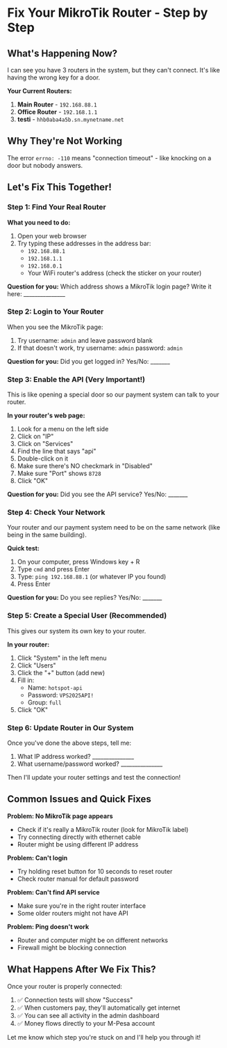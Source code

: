 # Fix Your MikroTik Router - Step by Step

## What's Happening Now?
I can see you have 3 routers in the system, but they can't connect. It's like having the wrong key for a door.

**Your Current Routers:**
1. **Main Router** - `192.168.88.1`
2. **Office Router** - `192.168.1.1` 
3. **testi** - `hhb0aba4a5b.sn.mynetname.net`

## Why They're Not Working
The error `errno: -110` means "connection timeout" - like knocking on a door but nobody answers.

## Let's Fix This Together!

### Step 1: Find Your Real Router
**What you need to do:**
1. Open your web browser
2. Try typing these addresses in the address bar:
   - `192.168.88.1`
   - `192.168.1.1`
   - `192.168.0.1`
   - Your WiFi router's address (check the sticker on your router)

**Question for you:** Which address shows a MikroTik login page?
Write it here: _______________

### Step 2: Login to Your Router
When you see the MikroTik page:
1. Try username: `admin` and leave password blank
2. If that doesn't work, try username: `admin` password: `admin`

**Question for you:** Did you get logged in? Yes/No: _______

### Step 3: Enable the API (Very Important!)
This is like opening a special door so our payment system can talk to your router.

**In your router's web page:**
1. Look for a menu on the left side
2. Click on "IP"
3. Click on "Services"
4. Find the line that says "api"
5. Double-click on it
6. Make sure there's NO checkmark in "Disabled"
7. Make sure "Port" shows `8728`
8. Click "OK"

**Question for you:** Did you see the API service? Yes/No: _______

### Step 4: Check Your Network
Your router and our payment system need to be on the same network (like being in the same building).

**Quick test:**
1. On your computer, press Windows key + R
2. Type `cmd` and press Enter
3. Type: `ping 192.168.88.1` (or whatever IP you found)
4. Press Enter

**Question for you:** Do you see replies? Yes/No: _______

### Step 5: Create a Special User (Recommended)
This gives our system its own key to your router.

**In your router:**
1. Click "System" in the left menu
2. Click "Users"
3. Click the "+" button (add new)
4. Fill in:
   - Name: `hotspot-api`
   - Password: `VPS2025API!`
   - Group: `full`
5. Click "OK"

### Step 6: Update Router in Our System
Once you've done the above steps, tell me:
1. What IP address worked? _______________
2. What username/password worked? _______________

Then I'll update your router settings and test the connection!

## Common Issues and Quick Fixes

**Problem: No MikroTik page appears**
- Check if it's really a MikroTik router (look for MikroTik label)
- Try connecting directly with ethernet cable
- Router might be using different IP address

**Problem: Can't login**
- Try holding reset button for 10 seconds to reset router
- Check router manual for default password

**Problem: Can't find API service**
- Make sure you're in the right router interface
- Some older routers might not have API

**Problem: Ping doesn't work**
- Router and computer might be on different networks
- Firewall might be blocking connection

## What Happens After We Fix This?

Once your router is properly connected:
1. ✅ Connection tests will show "Success"
2. ✅ When customers pay, they'll automatically get internet
3. ✅ You can see all activity in the admin dashboard
4. ✅ Money flows directly to your M-Pesa account

Let me know which step you're stuck on and I'll help you through it!